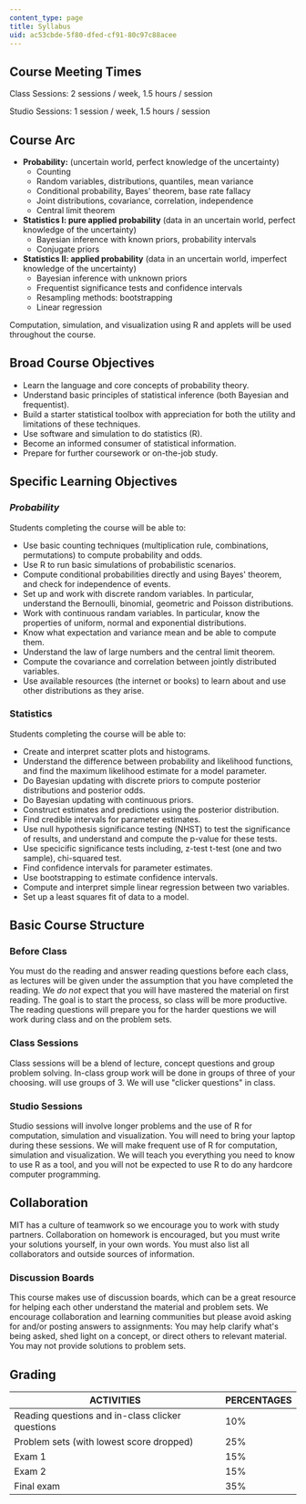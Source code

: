 ```yaml
---
content_type: page
title: Syllabus
uid: ac53cbde-5f80-dfed-cf91-80c97c88acee
---
```


Course Meeting Times
--------------------

Class Sessions: 2 sessions / week, 1.5 hours / session

Studio Sessions: 1 session / week, 1.5 hours / session

Course Arc
----------

*   **Probability:** (uncertain world, perfect knowledge of the uncertainty)
    *   Counting
    *   Random variables, distributions, quantiles, mean variance
    *   Conditional probability, Bayes' theorem, base rate fallacy
    *   Joint distributions, covariance, correlation, independence
    *   Central limit theorem
*   **Statistics I: pure applied probability** (data in an uncertain world, perfect knowledge of the uncertainty)
    *   Bayesian inference with known priors, probability intervals
    *   Conjugate priors
*   **Statistics II: applied probability** (data in an uncertain world, imperfect knowledge of the uncertainty)
    *   Bayesian inference with unknown priors
    *   Frequentist significance tests and confidence intervals
    *   Resampling methods: bootstrapping
    *   Linear regression

Computation, simulation, and visualization using R and applets will be used throughout the course.

Broad Course Objectives
-----------------------

*   Learn the language and core concepts of probability theory.
*   Understand basic principles of statistical inference (both Bayesian and frequentist).
*   Build a starter statistical toolbox with appreciation for both the utility and limitations of these techniques.
*   Use software and simulation to do statistics (R).
*   Become an informed consumer of statistical information.
*   Prepare for further coursework or on-the-job study.

Specific Learning Objectives
----------------------------

### _Probability_

Students completing the course will be able to:

*   Use basic counting techniques (multiplication rule, combinations, permutations) to compute probability and odds.
*   Use R to run basic simulations of probabilistic scenarios.
*   Compute conditional probabilities directly and using Bayes' theorem, and check for independence of events.
*   Set up and work with discrete random variables. In particular, understand the Bernoulli, binomial, geometric and Poisson distributions.
*   Work with continuous randam variables. In particular, know the properties of uniform, normal and exponential distributions.
*   Know what expectation and variance mean and be able to compute them.
*   Understand the law of large numbers and the central limit theorem.
*   Compute the covariance and correlation between jointly distributed variables.
*   Use available resources (the internet or books) to learn about and use other distributions as they arise.

### Statistics

Students completing the course will be able to:

*   Create and interpret scatter plots and histograms.
*   Understand the difference between probability and likelihood functions, and find the maximum likelihood estimate for a model parameter.
*   Do Bayesian updating with discrete priors to compute posterior distributions and posterior odds.
*   Do Bayesian updating with continuous priors.
*   Construct estimates and predictions using the posterior distribution.
*   Find credible intervals for parameter estimates.
*   Use null hypothesis significance testing (NHST) to test the significance of results, and understand and compute the p-value for these tests.
*   Use specicific significance tests including, z-test t-test (one and two sample), chi-squared test.
*   Find confidence intervals for parameter estimates.
*   Use bootstrapping to estimate confidence intervals.
*   Compute and interpret simple linear regression between two variables.
*   Set up a least squares fit of data to a model.

Basic Course Structure
----------------------

### Before Class

You must do the reading and answer reading questions before each class, as lectures will be given under the assumption that you have completed the reading. We _do not_ expect that you will have mastered the material on first reading. The goal is to start the process, so class will be more productive. The reading questions will prepare you for the harder questions we will work during class and on the problem sets.

### Class Sessions

Class sessions will be a blend of lecture, concept questions and group problem solving. In-class group work will be done in groups of three of your choosing. will use groups of 3. We will use "clicker questions" in class.

### Studio Sessions

Studio sessions will involve longer problems and the use of R for computation, simulation and visualization. You will need to bring your laptop during these sessions. We will make frequent use of R for computation, simulation and visualization. We will teach you everything you need to know to use R as a tool, and you will not be expected to use R to do any hardcore computer programming.

Collaboration
-------------

MIT has a culture of teamwork so we encourage you to work with study partners. Collaboration on homework is encouraged, but you must write your solutions yourself, in your own words. You must also list all collaborators and outside sources of information.

### Discussion Boards

This course makes use of discussion boards, which can be a great resource for helping each other understand the material and problem sets. We encourage collaboration and learning communities but please avoid asking for and/or posting answers to assignments: You may help clarify what's being asked, shed light on a concept, or direct others to relevant material. You may not provide solutions to problem sets.

Grading
-------

| ACTIVITIES | PERCENTAGES |
| --- | --- |
| Reading questions and in-class clicker questions | 10% |
| Problem sets (with lowest score dropped) | 25% |
| Exam 1 | 15% |
| Exam 2 | 15% |
| Final exam | 35%